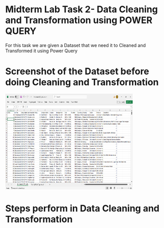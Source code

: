 # Midterm Lab Task 2- Data Cleaning and Transformation using POWER QUERY
 For this task we are given a Dataset that we need it to Cleaned and Transformed it using Power Query

# Screenshot of the Dataset before doing Cleaning and Transformation
 <img src="image/Dataset.png" alt="Alt Text" width="400" height="300">
 
# Steps perform in Data Cleaning and Transformation
